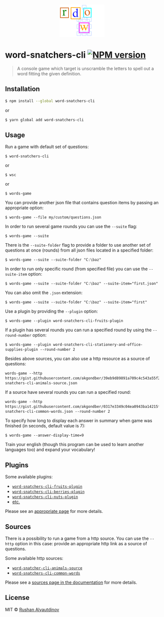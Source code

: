 <div align="center">
  <img src="media/logo.png" alt="Word-Snatchers-CLI" />
</div>

# word-snatchers-cli [![NPM version][npm-image]][npm-url]

> A console game which target is unscramble the letters to spell out a word fitting the given definition.

## Installation

```sh
$ npm install --global word-snatchers-cli
```

or

```sh
$ yarn global add word-snatchers-cli
```

## Usage

Run a game with default set of questions:

```shell
$ word-snatchers-cli
```

or

```shell
$ wsc
```

or

```shell
$ words-game
```

You can provide another json file that contains question items by passing an appropriate option:

```shell
$ words-game --file my/custom/questions.json
```

In order to run several game rounds you can use the `--suite` flag:

```shell
$ words-game --suite
```

There is the `--suite-folder` flag to provide a folder to use another set of questions at once (rounds) from all json files located in a specified folder:

```shell
$ words-game --suite --suite-folder "C:\baz"
```

In order to run only specific round (from specified file) you can use the `--suite-item` option:

```shell
$ words-game --suite --suite-folder "C:\baz" --suite-item="first.json"
```

You can also omit the `.json` extension:

```shell
$ words-game --suite --suite-folder "C:\baz" --suite-item="first"
```

Use a plugin by providing the `--plugin` option:

```shell
$ words-game --plugin word-snatchers-cli-fruits-plugin
```

If a plugin has several rounds you can run a specified round by using the `--round-number` option:

```shell
$ words-game --plugin word-snatchers-cli-stationery-and-office-supplies-plugin --round-number 2
```

Besides above sources, you can also use a http resource as a source of questions:

```shell
words-game --http https://gist.githubusercontent.com/akgondber/39eb9d89891a709c4c543a55f2c5a5bf/raw/af8b0f847841b9b305033bcb031c9cf366b8d852/word-snatchers-cli-animals-source.json
```

If a source have several rounds you can run a specified round:

```shell
words-game --http https://gist.githubusercontent.com/akgondber/0317e3349c04ea0943ba14215f033392/raw/e80ea08b8d6e4fe1bacec736fd31a53534591336/word-snatchers-cli-common-words.json --round-number 2
```

To specify how long to display each answer in summary when game was finished (in seconds, default value is 7):

```shell
$ words-game --answer-display-time=9
```

Train your english (though this program can be used to learn another languages too) and expand your vocabulary!

## Plugins

Some available plugins:

- [`word-snatchers-cli-fruits-plugin`](https://github.com/akgondber/word-snatchers-cli-fruits-plugin)
- [`word-snatchers-cli-berries-plugin`](https://github.com/akgondber/word-snatchers-cli-berries-plugin)
- [`word-snatchers-cli-nuts-plugin`](https://github.com/akgondber/word-snatchers-cli-nuts-plugin)
- [etc.](https://github.com/akgondber/word-snatchers-cli/blob/master/doc/plugins.md#list-of-plugins)

Please see an [appropriate page](https://github.com/akgondber/word-snatchers-cli/blob/master/doc/plugins.md) for more details.

## Sources

There is a possibility to run a game from a http source. You can use the `--http` option in this case: provide an appropriate http link as a source of questions.

Some available http sources:

- [`word-snatcher-cli-animals-source`](https://gist.githubusercontent.com/akgondber/39eb9d89891a709c4c543a55f2c5a5bf/raw/af8b0f847841b9b305033bcb031c9cf366b8d852/word-snatchers-cli-animals-source.json)
- [`word-snatchers-cli-common-words`](https://gist.githubusercontent.com/akgondber/0317e3349c04ea0943ba14215f033392/raw/e80ea08b8d6e4fe1bacec736fd31a53534591336/word-snatchers-cli-common-words.json)

Please see a [sources page in the documentation](https://github.com/akgondber/word-snatchers-cli/blob/master/doc/sources.md) for more details.

## License

MIT © [Rushan Alyautdinov](https://github.com/akgondber)

[npm-image]: https://img.shields.io/npm/v/word-snatchers-cli.svg?style=flat
[npm-url]: https://npmjs.org/package/word-snatchers-cli
